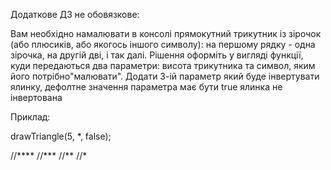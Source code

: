 Додаткове ДЗ не обовязкове:

Вам необхідно намалювати в консолі прямокутний трикутник із зірочок (або плюсиків, або якогось іншого символу): на першому рядку - одна зірочка, на другій дві, і так далі. Рішення оформіть у вигляді функції, куди передаються два параметри: висота трикутника та символ, яким його потрібно"малювати". Додати 3-ій параметр який буде інвертувати ялинку, дефолтне значення параметра має бути true ялинка не інвертована

Приклад:

drawTriangle(5, *, false);

//****
//***
//**
//*

